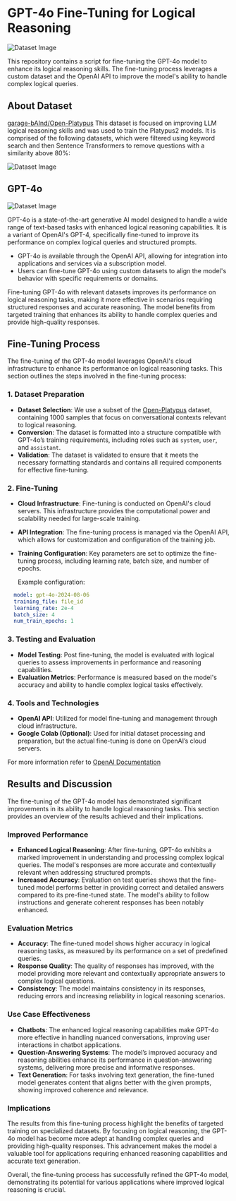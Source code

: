# GPT-4o Fine-Tuning for Logical Reasoning
<div align='centre'>
  <img src="https://github.com/user-attachments/assets/91491d9b-f34d-4d2e-8c85-dcfb1fbb942c" alt="Dataset Image" />
</div>


This repository contains a script for fine-tuning the GPT-4o model to enhance its logical reasoning skills. The fine-tuning process leverages a custom dataset and the OpenAI API to improve the model's ability to handle complex logical queries.

## About Dataset
[garage-bAInd/Open-Platypus](https://huggingface.co/datasets/garage-bAInd/Open-Platypus)
This dataset is focused on improving LLM logical reasoning skills and was used to train the Platypus2 models. It is comprised of the following datasets, which were filtered using keyword search and then Sentence Transformers to remove questions with a similarity above 80%:
<div align='centre'>
  <img src="https://github.com/user-attachments/assets/c81d2fd1-d9cd-49fb-a0ed-d14bf884379a" alt="Dataset Image" />
</div>

## GPT-4o
<div align='centre'>
  <img src="https://github.com/user-attachments/assets/b6c9776f-ca51-41e2-9300-e4e8f97c0dbc" alt="Dataset Image" />
</div>

GPT-4o is a state-of-the-art generative AI model designed to handle a wide range of text-based tasks with enhanced logical reasoning capabilities. It is a variant of OpenAI's GPT-4, specifically fine-tuned to improve its performance on complex logical queries and structured prompts.
- GPT-4o is available through the OpenAI API, allowing for integration into applications and services via a subscription model.
- Users can fine-tune GPT-4o using custom datasets to align the model's behavior with specific requirements or domains.

Fine-tuning GPT-4o with relevant datasets improves its performance on logical reasoning tasks, making it more effective in scenarios requiring structured responses and accurate reasoning. The model benefits from targeted training that enhances its ability to handle complex queries and provide high-quality responses.


## Fine-Tuning Process
The fine-tuning of the GPT-4o model leverages OpenAI's cloud infrastructure to enhance its performance on logical reasoning tasks. This section outlines the steps involved in the fine-tuning process:

### 1. Dataset Preparation
- **Dataset Selection**: We use a subset of the [Open-Platypus](https://huggingface.co/datasets/garage-bAInd/Open-Platypus) dataset, containing 1000 samples that focus on conversational contexts relevant to logical reasoning.
- **Conversion**: The dataset is formatted into a structure compatible with GPT-4o’s training requirements, including roles such as `system`, `user`, and `assistant`.
- **Validation**: The dataset is validated to ensure that it meets the necessary formatting standards and contains all required components for effective fine-tuning.
### 2. Fine-Tuning
- **Cloud Infrastructure**: Fine-tuning is conducted on OpenAI's cloud servers. This infrastructure provides the computational power and scalability needed for large-scale training.
- **API Integration**: The fine-tuning process is managed via the OpenAI API, which allows for customization and configuration of the training job.
- **Training Configuration**: Key parameters are set to optimize the fine-tuning process, including learning rate, batch size, and number of epochs.

  Example configuration:

```yaml
  model: gpt-4o-2024-08-06
  training_file: file_id
  learning_rate: 2e-4
  batch_size: 4
  num_train_epochs: 1
```
### 3. Testing and Evaluation
- **Model Testing**: Post fine-tuning, the model is evaluated with logical queries to assess improvements in performance and reasoning capabilities.
- **Evaluation Metrics**: Performance is measured based on the model's accuracy and ability to handle complex logical tasks effectively.
### 4. Tools and Technologies
- **OpenAI API**: Utilized for model fine-tuning and management through cloud infrastructure.
- **Google Colab (Optional)**: Used for initial dataset processing and preparation, but the actual fine-tuning is done on OpenAI’s cloud servers.

For more information refer to [OpenAI Documentation](https://platform.openai.com/docs/guides/fine-tuning)

## Results and Discussion

The fine-tuning of the GPT-4o model has demonstrated significant improvements in its ability to handle logical reasoning tasks. This section provides an overview of the results achieved and their implications.

### Improved Performance

- **Enhanced Logical Reasoning**: After fine-tuning, GPT-4o exhibits a marked improvement in understanding and processing complex logical queries. The model's responses are more accurate and contextually relevant when addressing structured prompts.
- **Increased Accuracy**: Evaluation on test queries shows that the fine-tuned model performs better in providing correct and detailed answers compared to its pre-fine-tuned state. The model's ability to follow instructions and generate coherent responses has been notably enhanced.

### Evaluation Metrics

- **Accuracy**: The fine-tuned model shows higher accuracy in logical reasoning tasks, as measured by its performance on a set of predefined queries.
- **Response Quality**: The quality of responses has improved, with the model providing more relevant and contextually appropriate answers to complex logical questions.
- **Consistency**: The model maintains consistency in its responses, reducing errors and increasing reliability in logical reasoning scenarios.

### Use Case Effectiveness

- **Chatbots**: The enhanced logical reasoning capabilities make GPT-4o more effective in handling nuanced conversations, improving user interactions in chatbot applications.
- **Question-Answering Systems**: The model’s improved accuracy and reasoning abilities enhance its performance in question-answering systems, delivering more precise and informative responses.
- **Text Generation**: For tasks involving text generation, the fine-tuned model generates content that aligns better with the given prompts, showing improved coherence and relevance.

### Implications

The results from this fine-tuning process highlight the benefits of targeted training on specialized datasets. By focusing on logical reasoning, the GPT-4o model has become more adept at handling complex queries and providing high-quality responses. This advancement makes the model a valuable tool for applications requiring enhanced reasoning capabilities and accurate text generation.

Overall, the fine-tuning process has successfully refined the GPT-4o model, demonstrating its potential for various applications where improved logical reasoning is crucial.
